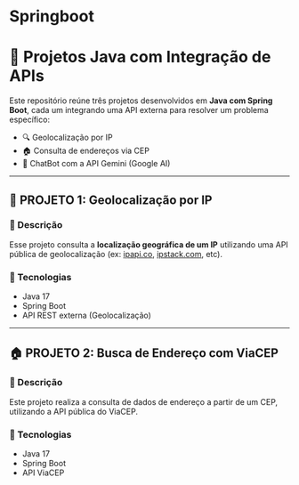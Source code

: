 # Springboot

# 🚀 Projetos Java com Integração de APIs

Este repositório reúne três projetos desenvolvidos em **Java com Spring Boot**, cada um integrando uma API externa para resolver um problema específico:

- 🔍 Geolocalização por IP
- 🏠 Consulta de endereços via CEP
- 🤖 ChatBot com a API Gemini (Google AI)

---

## 📍 PROJETO 1: Geolocalização por IP

### 📘 Descrição
Esse projeto consulta a **localização geográfica de um IP** utilizando uma API pública de geolocalização (ex: [ipapi.co](https://ipapi.co), [ipstack.com](https://ipstack.com), etc).

### 🔧 Tecnologias
- Java 17
- Spring Boot
- API REST externa (Geolocalização)

---

## 🏠 PROJETO 2: Busca de Endereço com ViaCEP

### 📘 Descrição
Este projeto realiza a consulta de dados de endereço a partir de um CEP, utilizando a API pública do ViaCEP.

### 🔧 Tecnologias
- Java 17
- Spring Boot
- API ViaCEP

